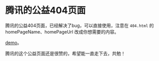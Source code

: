 # 腾讯的公益404页面

腾讯的公益404页面，已经解决了bug，可以直接使用，注意在 `404.html` 的homePageName、homePageUrl 改成你想需要的内容。

[demo](https://zzjt-404.netlify.com/)。

腾讯的这个公益页面还是很赞的，希望能一直走下去，共勉！
